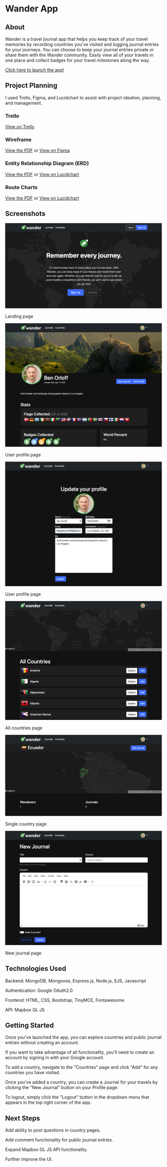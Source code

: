 # Wander App

## About 

Wander is a travel journal app that helps you keep track of your travel memories by recording countries you've visited and logging journal entries for your journeys. You can choose to keep your journal entries private or share them with the Wander community. Easily view all of your travels in one place and collect badges for your travel milestones along the way.

[Click here to launch the app!](https://wander-travel-journal-app.herokuapp.com/)

## Project Planning

I used Trello, Figma, and Lucidchart to assist with project ideation, planning, and management.

### Trello

[View on Trello](https://trello.com/b/4u2xDdU0/wander-app-development)

### Wireframe

[View the PDF](https://github.com/benorloff/wander-app/blob/main/public/images/Wander-App-Wireframe.pdf) or [View on Figma](https://www.figma.com/file/HdWLcsoYbITtAwwN6Ydv3Z/Wander-App-Wireframe?node-id=0%3A1)

### Entity Relationship Diagram (ERD)

[View the PDF](https://github.com/benorloff/wander-app/blob/main/public/images/Wander-App-Database-ERD.pdf) or [View on Lucidchart](https://lucid.app/lucidchart/93f951cd-ab62-4596-a9ce-6531ad783277/edit?invitationId=inv_b871c7ff-bc88-43f5-bac1-1160efced7ef)

### Route Charts

[View the PDF](https://github.com/benorloff/wander-app/blob/main/public/images/Wander-App-Route-Charts.pdf) or [View on Lucidchart](https://lucid.app/lucidchart/cf9a7724-589f-4a54-8f76-1436378715fc/edit?invitationId=inv_73e6209e-bcaa-40c4-8dd8-94f16fd3e4c5)

## Screenshots

![Home](/public/images/screenshots/home.png)

Landing page

![Profile](/public/images/screenshots/profile.png)

User profile page

![Edit Profile](/public/images/screenshots/edit-profile.png)

User profile page

![All Countries](/public/images/screenshots/countries.png)

All countries page

![Single Country](/public/images/screenshots/country.png)

Single country page

![New Journal](/public/images/screenshots/new-journal.png)

New journal page

## Technologies Used

Backend: MongoDB, Mongoose, Express.js, Node.js, EJS, Javascript

Authentication: Google OAuth2.0

Frontend: HTML, CSS, Bootstrap, TinyMCE, Fontawesome

API: Mapbox GL JS

## Getting Started

Once you've launched the app, you can explore countries and public journal entries without creating an account. 

If you want to take advantage of all functionality, you'll need to create an account by signing in with your Google account. 

To add a country, navigate to the "Countries" page and click "Add" for any countries you have visited.

Once you've added a country, you can create a Journal for your travels by clicking the "New Journal" button on your Profile page.

To logout, simply click the "Logout" button in the dropdown menu that appears in the top right corner of the app.

## Next Steps

Add ability to post questions in country pages. 

Add comment functionality for public journal entries.

Expand Mapbox GL JS API functionality.

Further improve the UI.